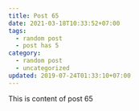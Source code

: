 ```yaml
---
title: Post 65
date: 2021-03-18T10:33:52+07:00
tags:
  - random post
  - post has 5
category:
  - random post
  - uncategorized
updated: 2019-07-24T01:33:10+07:00
---
```

This is content of post 65